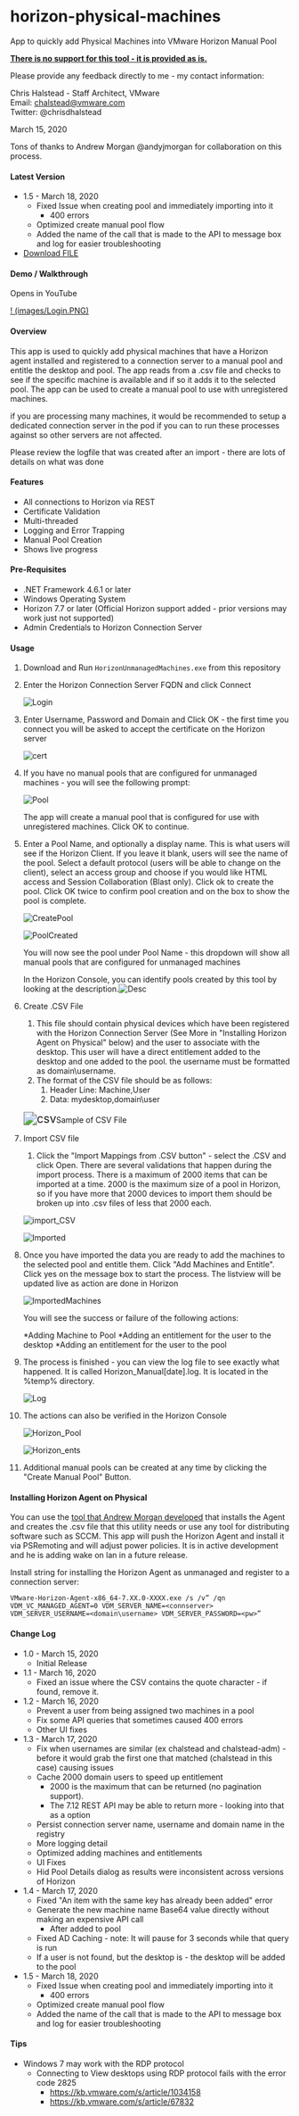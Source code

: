 # horizon-physical-machines
App to quickly add Physical Machines into VMware Horizon Manual Pool

**<u>There is no support for this tool - it is provided as is.</u>**

Please provide any feedback directly to me - my contact information: 

Chris Halstead - Staff Architect, VMware  
Email: chalstead@vmware.com  
Twitter: @chrisdhalstead  

March 15, 2020

Tons of thanks to Andrew Morgan @andyjmorgan for collaboration on this process.

#### Latest Version

- 1.5 - March 18, 2020
  - Fixed Issue when creating pool and immediately importing into it
    - 400 errors
  - Optimized create manual pool flow
  - Added the name of the call that is made to the API to message box and log for easier troubleshooting
- <a id="raw-url" href="https://raw.githubusercontent.com/chrisdhalstead/project/master/filename">Download FILE</a>

#### Demo / Walkthrough

Opens in YouTube

[! (images/Login.PNG)](https://www.youtube.com/watch?v=tqlcWbuBRrs)

#### Overview

This app is used to quickly add physical machines that have a Horizon agent installed and registered to a connection server to a manual pool and entitle the desktop and pool.   The app reads from a .csv file and checks to see if the specific machine is available and if so it adds it to the selected pool.  The app can be used to create a manual pool to use with unregistered machines.  

if you are processing many machines, it would be recommended to setup a dedicated connection server in the pod if you can to run these processes against so other servers are not affected.  

Please review the logfile that was created after an import - there are lots of details on what was done

#### Features

- All connections to Horizon via REST 
- Certificate Validation
- Multi-threaded
- Logging and Error Trapping
- Manual Pool Creation
- Shows live progress

#### Pre-Requisites

- .NET Framework 4.6.1 or later
- Windows Operating System
- Horizon 7.7 or later (Official Horizon support added - prior versions may work just not supported)
- Admin Credentials to Horizon Connection Server

#### Usage

1. Download and Run `HorizonUnmanagedMachines.exe` from this repository

2. Enter the Horizon Connection Server FQDN and click Connect

   ![Login](Images/Login.PNG)

   

3. Enter Username, Password and Domain and Click OK - the first time you connect you will be asked to accept the certificate on the Horizon server

   ![cert](Images/cert.PNG)

   

4. If you have no manual pools that are configured for unmanaged machines - you will see the following prompt:

   ![Pool](Images/Pool.PNG)

   

   The app will create a manual pool that is configured for use with unregistered machines.  Click OK to continue.
   
5. Enter a Pool Name, and optionally a display name.  This is what users will see if the Horizon Client.  If you leave it blank, users will see the name of the pool.  Select a default protocol (users will be able to change on the client), select an access group and choose if you would like HTML access and Session Collaboration (Blast only).   Click ok to create the pool.   Click OK twice to confirm pool creation and on the box to show the pool is complete.  

   ![CreatePool](Images/CreatePool.PNG)

   ![PoolCreated](Images/PoolCreated.PNG)

   You will now see the pool under Pool Name - this dropdown will show all manual pools that are configured for unmanaged machines

   In the Horizon Console, you can identify pools created by this tool by looking at the description.![Desc](Images/Desc.PNG)

6. Create .CSV File 

   1. This file should contain physical devices which have been registered with the Horizon Connection Server (See More in "Installing Horizon Agent on Physical" below) and the user to associate with the desktop.  This user will have a direct entitlement added to the desktop and one added to the pool. the username must be formatted as domain\username.
   2. The format of the CSV file should be as follows:  
      1. Header Line:  Machine,User
      2. Data: mydesktop,domain\user

   <img src="Images/csv.PNG" alt="csv" style="zoom:150%;" />Sample of CSV File

7. Import CSV file

   1. Click the "Import Mappings from .CSV button" - select the .CSV and click Open.  There are several validations that happen during the import process.  There is a maximum of 2000 items that can be imported at a time.  2000 is the maximum size of a pool in Horizon, so if you have more that 2000 devices to import them should be broken up into .csv files of less that 2000 each.

   ![import_CSV](Images/import_CSV.PNG)

   ![Imported](Images/Imported.PNG)

   

8. Once you have imported the data you are ready to add the machines to the selected pool and entitle them.  Click "Add Machines and Entitle".  Click yes on the message box to start the process.  The listview will be updated live as action are done in Horizon 

   ![ImportedMachines](Images/ImportedMachines.PNG)

   You will see the success or failure of the following actions:

   *Adding Machine to Pool
   *Adding an entitlement for the user to the desktop
   *Adding an entitlement for the user to the pool	

9. The process is finished - you can view the log file to see exactly what happened.   It is called Horizon_Manual[date].log.  It is located in the %temp% directory.

   ![Log](Images/Log.PNG)

   

10. The actions can also be verified in the Horizon Console

    ![Horizon_Pool](Images/Horizon_Pool.PNG)

    ![Horizon_ents](Images/Horizon_ents.PNG)

    

11. Additional manual pools can be created at any time by clicking the "Create Manual Pool" Button.

#### **Installing Horizon Agent on Physical**

You can use the [tool that Andrew Morgan developed](https://github.com/andyjmorgan/HorizonRemotePCHelperScripts) that installs the Agent and creates the .csv file that this utility needs or use any tool for distributing software such as SCCM.  This app will push the Horizon Agent and install it via PSRemoting and will adjust power policies.  It is in active development and he is adding wake on lan in a future release.  

Install string for installing the Horizon Agent as unmanaged and register to a connection server:

`VMware-Horizon-Agent-x86_64-7.XX.0-XXXX.exe /s /v” /qn VDM_VC_MANAGED_AGENT=0 VDM_SERVER_NAME=<connserver> VDM_SERVER_USERNAME=<domain\username> VDM_SERVER_PASSWORD=<pw>”`

#### Change Log

- 1.0 - March 15, 2020 
  - Initial Release
- 1.1 - March 16, 2020
  - Fixed an issue where the CSV contains the quote character - if found, remove it.
- 1.2 - March 16, 2020
  - Prevent a user from being assigned two machines in a pool
  - Fix some API queries that sometimes caused 400 errors
  - Other UI fixes
- 1.3 - March 17, 2020
  - Fix when usernames are similar (ex chalstead and chalstead-adm) - before it would grab the first one that matched (chalstead in this case) causing issues
  - Cache 2000 domain users to speed up entitlement 
    - 2000 is the maximum that can be returned (no pagination support).  
    - The 7.12 REST API may be able to return more - looking into that as a option
  - Persist connection server name, username and domain name in the registry
  - More logging detail
  - Optimized adding machines and entitlements 
  - UI Fixes
  - Hid Pool Details dialog as results were inconsistent across versions of Horizon 
- 1.4 - March 17, 2020
  - Fixed "An item with the same key has already been added" error
  - Generate the new machine name Base64 value directly without making an expensive API call
    - After added to pool
  - Fixed AD Caching - note:  It will pause for 3 seconds while that query is run
  - If a user is not found, but the desktop is - the desktop will be added to the pool
- 1.5 - March 18, 2020
  - Fixed Issue when creating pool and immediately importing into it
    - 400 errors
  - Optimized create manual pool flow
  - Added the name of the call that is made to the API to message box and log for easier troubleshooting

#### Tips

- Windows 7 may work with the RDP protocol
  - Connecting to View desktops using RDP protocol fails with the error code 2825 
    - https://kb.vmware.com/s/article/1034158
    - https://kb.vmware.com/s/article/67832

